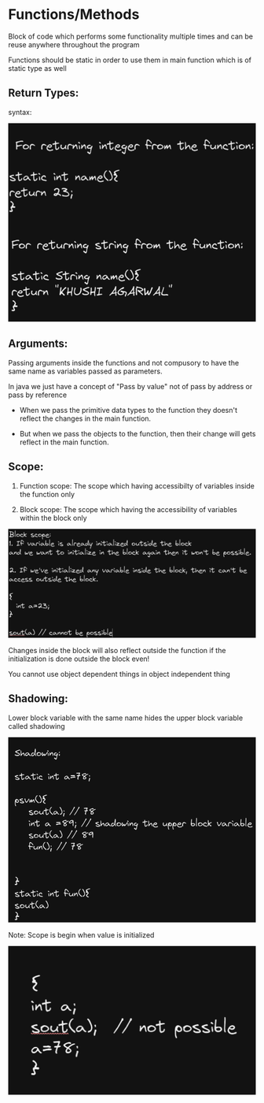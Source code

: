 # **Functions/Methods**

Block of code which performs some functionality multiple times and can be reuse anywhere throughout the program

Functions should be static in order to use them in main function which is of static type as well

## Return Types:

syntax: 

![image](photos/20.png)

## Arguments:

Passing arguments inside the functions and not compusory to have the same name as variables passed as parameters.

In java we just have a concept of "Pass by value"
not of pass by address or pass by reference

* When we pass the primitive data types to the function they doesn't reflect the changes in the main function.

* But when we pass the objects to the function, then their change will gets reflect in the main function.

## Scope:
1. Function scope: The scope which having accessibilty of variables inside the function only

2. Block scope: The scope which having the accessibility of variables within the block only

![image](photos/21.png)

Changes inside the block will also reflect outside the function if the initialization is done outside the block even!

You cannot use object dependent things in object independent thing

## Shadowing: 
Lower block variable with the same name hides the upper block variable called shadowing

![image](photos/221.png)

Note: Scope is begin when value is initialized

![image](photos/22.png)


